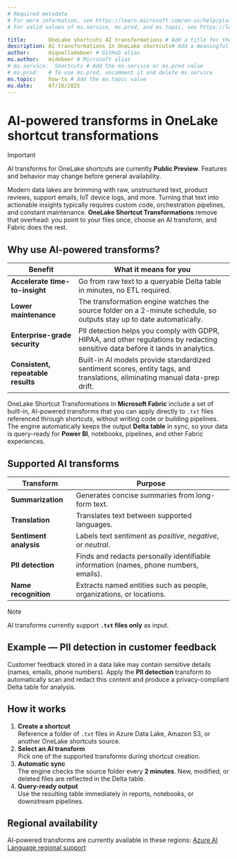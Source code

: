 ```yaml
---
# Required metadata
# For more information, see https://learn.microsoft.com/en-us/help/platform/learn-editor-add-metadata
# For valid values of ms.service, ms.prod, and ms.topic, see https://learn.microsoft.com/en-us/help/platform/metadata-taxonomies

title:       OneLake shortcuts AI transformations # Add a title for the browser tab
description: AI transformations in OneLake shortcuts# Add a meaningful description for search results
author:      miquelladeboer # GitHub alias
ms.author:   mideboer # Microsoft alias
# ms.service:  Shortcuts # Add the ms.service or ms.prod value
# ms.prod:   # To use ms.prod, uncomment it and delete ms.service
ms.topic:    how-to # Add the ms.topic value
ms.date:     07/16/2025
---
```


 # AI-powered transforms in OneLake shortcut transformations

> [!IMPORTANT]
> AI transforms for OneLake shortcuts are currently **Public Preview**. Features and behavior may change before general availability.

Modern data lakes are brimming with raw, unstructured text, product reviews, support emails, IoT device logs, and more. Turning that text into actionable insights typically requires custom code, orchestration pipelines, and constant maintenance. **OneLake Shortcut Transformations** remove that overhead: you point to your files once, choose an AI transform, and Fabric does the rest.

## Why use AI-powered transforms?

| Benefit | What it means for you |
|---|---|
| **Accelerate time-to-insight** | Go from raw text to a queryable Delta table in minutes, no ETL required. |
| **Lower maintenance** | The transformation engine watches the source folder on a 2-minute schedule, so outputs stay up to date automatically. |
| **Enterprise-grade security** | PII detection helps you comply with GDPR, HIPAA, and other regulations by redacting sensitive data before it lands in analytics. |
| **Consistent, repeatable results** | Built-in AI models provide standardized sentiment scores, entity tags, and translations, eliminating manual data-prep drift. |

OneLake Shortcut Transformations in **Microsoft Fabric** include a set of built-in, AI-powered transforms that you can apply directly to `.txt` files referenced through shortcuts, without writing code or building pipelines. The engine automatically keeps the output **Delta table** in sync, so your data is query-ready for **Power BI**, notebooks, pipelines, and other Fabric experiences.

## Supported AI transforms

| Transform | Purpose |
|---|---|
| **Summarization** | Generates concise summaries from long-form text. |
| **Translation** | Translates text between supported languages. |
| **Sentiment analysis** | Labels text sentiment as *positive*, *negative*, or *neutral*. |
| **PII detection** | Finds and redacts personally identifiable information (names, phone numbers, emails). |
| **Name recognition** | Extracts named entities such as people, organizations, or locations. |

> [!NOTE]
> AI transforms currently support **`.txt` files only** as input.

## Example — PII detection in customer feedback

Customer feedback stored in a data lake may contain sensitive details (names, emails, phone numbers). Apply the **PII detection** transform to automatically scan and redact this content and produce a privacy-compliant Delta table for analysis.

## How it works

1. **Create a shortcut**  
   Reference a folder of `.txt` files in Azure Data Lake, Amazon S3, or another OneLake shortcuts source.  
2. **Select an AI transform**  
   Pick one of the supported transforms during shortcut creation.  
3. **Automatic sync**  
   The engine checks the source folder every **2 minutes**. New, modified, or deleted files are reflected in the Delta table.  
4. **Query-ready output**  
   Use the resulting table immediately in reports, notebooks, or downstream pipelines.

## Regional availability

AI-powered transforms are currently available in these regions: [Azure AI Language regional support](/ai-services/speech-service/regions?tabs=geographies)

